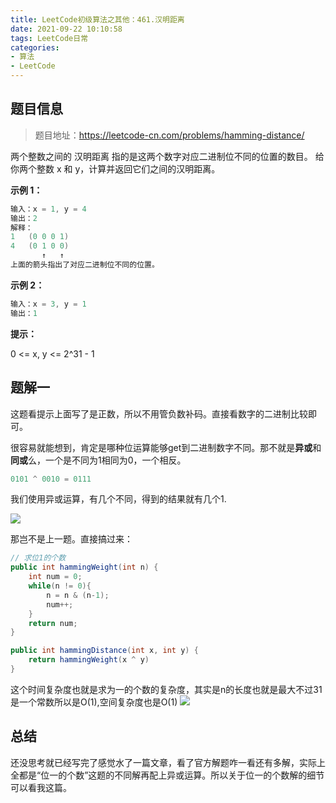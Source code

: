 ```yaml
---
title: LeetCode初级算法之其他：461.汉明距离
date: 2021-09-22 10:10:58
tags: LeetCode日常
categories: 
- 算法
- LeetCode
---
```


## 题目信息

>题目地址：https://leetcode-cn.com/problems/hamming-distance/

两个整数之间的 汉明距离 指的是这两个数字对应二进制位不同的位置的数目。
给你两个整数 x 和 y，计算并返回它们之间的汉明距离。

**示例 1：**
```java
输入：x = 1, y = 4
输出：2
解释：
1   (0 0 0 1)
4   (0 1 0 0)
       ↑   ↑
上面的箭头指出了对应二进制位不同的位置。
```
**示例 2：**
```java
输入：x = 3, y = 1
输出：1
```

**提示：**

0 <= x, y <= 2^31 - 1

## 题解一
这题看提示上面写了是正数，所以不用管负数补码。直接看数字的二进制比较即可。

很容易就能想到，肯定是哪种位运算能够get到二进制数字不同。那不就是**异或**和**同或**么，一个是不同为1相同为0，一个相反。
```java
0101 ^ 0010 = 0111
```
我们使用异或运算，有几个不同，得到的结果就有几个1.


![](https://gitee-imagehost.oss-cn-beijing.aliyuncs.com/image_host/2021-9-18/1631955523093-image.png)

那岂不是上一题。直接搞过来：
```java
// 求位1的个数
public int hammingWeight(int n) {
    int num = 0;
    while(n != 0){
        n = n & (n-1);
        num++;
    }
    return num;
}
```
```java
public int hammingDistance(int x, int y) {
    return hammingWeight(x ^ y)
}
```
这个时间复杂度也就是求为一的个数的复杂度，其实是n的长度也就是最大不过31是一个常数所以是O(1),空间复杂度也是O(1)
![](https://gitee-imagehost.oss-cn-beijing.aliyuncs.com/image_host/2021-9-18/1631954769841-image.png)

## 总结
还没思考就已经写完了感觉水了一篇文章，看了官方解题咋一看还有多解，实际上全都是“位一的个数”这题的不同解再配上异或运算。所以关于位一的个数解的细节可以看我这篇。